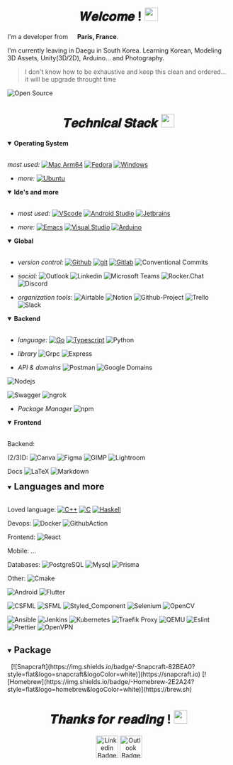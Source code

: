 <h1 align="center">𝑾𝒆𝒍𝒄𝒐𝒎𝒆 ! <img src="https://emojis.slackmojis.com/emojis/images/1531849430/4246/blob-sunglasses.gif?1531849430" width="30"/></h1>

I'm a developer from <img src="https://cdn-icons-png.flaticon.com/512/197/197560.png" width="13"/> **Paris, France**.

I'm currently leaving in Daegu in South Korea. Learning Korean, Modeling 3D Assets, Unity(3D/2D), Arduino... and Photography.

> I don't know how to be exhaustive and keep this clean and ordered... it will be upgrade throught time
 
<img src="https://badges.frapsoft.com/os/v2/open-source.svg?v=103" alt="Open Source"/>


<!-- ![ghchart](https://ghchart.rshah.org/perry-chouteau)-->

<!--![GitHub Stats](https://github-readme-stats.vercel.app/api?username=perry-chouteau&show_icons=true&theme=dark&disable_animations=true)-->
<!--[![Top Langs](https://github-readme-stats.vercel.app/api/top-langs/?username=perry-chouteau&hide=html,css,scss,objective-c,perl&langs_count=10&layout=compact&theme=dark&disable_animations=true)](https://github.com/Perry-chouteau/Perry-chouteau)-->

<!--
### Test:

$\qquad$ a

- Global
 - 

- Backend
- Front
- Other
 - 

 - Language 
 - Backend
- Assets & more..
  - Software
    - 1
    - 2


-->


<h1 align=center>𝑻𝒆𝒄𝒉𝒏𝒊𝒄𝒂𝒍 𝑺𝒕𝒂𝒄𝒌 <img src="https://emojis.slackmojis.com/emojis/images/1643514558/5570/confused_dog.gif?1643514558" width="30"/></h1>

<details open>
  <summary><b>Operating System</b></summary>
  <br/>

*most used:*
[![Mac Arm64](https://img.shields.io/badge/-Mac%20Arm64-FFFFFF?style=flat&logo=apple&logoColor=black)](https://www.apple.com/uk/newsroom/2023/01/apple-unveils-m2-pro-and-m2-max-next-generation-chips-for-next-level-workflows)
[![Fedora](https://img.shields.io/badge/-Fedora-51A2DA?style=flat&logo=fedora&logoColor=white)](https://fedoraproject.org)
[![Windows](https://img.shields.io/badge/-Windows-0078D6?style=flat&logo=windows-11&logoColor=white)](https://en.wikipedia.org/wiki/Microsoft_Windows)

- *more:*
[![Ubuntu](https://img.shields.io/badge/-Ubuntu-E95420?style=flat&logo=ubuntu&logoColor=white)](https://en.wikipedia.org/wiki/Linux)

</details>

<details open>
  <summary><b>Ide's and more</b></summary>
  <br/>

- *most used:*
[![VScode](https://img.shields.io/badge/-VScode-007ACC?style=flat&logo=visual-studio-code&logoColor=white)](https://code.visualstudio.com/?wt.mc_id=DX_841432)
[![Android Studio](https://img.shields.io/badge/-Android_Studio-3DDC84?style=flat&logo=android-studio&logoColor=white)](https://developer.android.com/studio)
[![Jetbrains](https://img.shields.io/badge/-JetBrains-FFFFFF?style=flat&logo=jetbrains&logoColor=black)](https://www.jetbrains.com)

- *more:*
[![Emacs](https://img.shields.io/badge/-Emacs-7F5AB6?style=flat&logo=gnuemacs&logoColor=white)](https://www.jetbrains.com)
[![Visual Studio](https://img.shields.io/badge/-Visual_Studio-5C2D91?style=flat&logo=visual-studio&logoColor=white)](https://visualstudio.microsoft.com/#vs-section)
[![Arduino](https://img.shields.io/badge/-Arduino-00878F?style=flat&logo=arduino&logoColor=white)](https://visualstudio.microsoft.com/#vs-section)

</details>

<details open>
  <summary><b>Global</b></summary>
  <br/>

- *version control:*
[![Github](https://img.shields.io/badge/-Github-000000?style=flat&logo=github&logoColor=white)](https://github.com)
[![git](https://img.shields.io/badge/-Git-F05032?style=flat&logo=git&logoColor=white)](https://git-scm.com)
[![Gitlab](https://img.shields.io/badge/-Gitlab-FC6D26?style=flat&logo=gitlab&logoColor=white)](https://gitlab.com)
![Conventional Commits](https://img.shields.io/badge/-Conventional_Commits-FE5196?style=flat&logo=Conventional-Commits&logoColor=white)

- *social:*
![Outlook](https://img.shields.io/badge/-Microsoft_Teams-6264A7?style=flat&logo=microsoftteams&logoColor=white)
![Linkedin](https://img.shields.io/badge/-Linkedin-0A66C2?style=flat&logo=linkedin&logoColor=white)
![Microsoft Teams](https://img.shields.io/badge/-Microsoft_Teams-6264A7?style=flat&logo=microsoftteams&logoColor=white)
![Rocker.Chat](https://img.shields.io/badge/-Rocker.Chat-F5455C?style=flat&logo=rocket.chat&logoColor=white)
![Discord](https://img.shields.io/badge/-Discord-5865F2?style=flat&logo=discord&logoColor=white)

- *organization tools:*
![Airtable](https://img.shields.io/badge/-Airtable-18BFFF?style=flat&logo=airtable&logoColor=white)
![Notion](https://img.shields.io/badge/-Notion-000000?style=flat&logo=notion&logoColor=white)
![Github-Project](https://img.shields.io/badge/-GithubProject-0052CC?style=flat&logo=trello&logoColor=white)
![Trello](https://img.shields.io/badge/-Trello-0052CC?style=flat&logo=trello&logoColor=white)
![Slack](https://img.shields.io/badge/-Slack-4A154B?style=flat&logo=slack&logoColor=white)

</details>

<details open>
  <summary><b>Backend</b></summary>
  <br/>

- *language:*
[![Go](https://img.shields.io/badge/-Go-00ADD8?style=flat&logo=go&logoColor=white)](https://go.dev)
[![Typescript](https://img.shields.io/badge/-Typescript-3178C6?style=flat&logo=typescript&logoColor=white)](https://www.typescriptlang.org)
![Python](https://img.shields.io/badge/-Python-3776AB?style=flat&logo=flutter&logoColor=white)

- *library*
![Grpc](https://img.shields.io/badge/-Grpc-5ac5c5?style=flat&logo=trpc&logoColor=white)
![Express](https://img.shields.io/badge/-Express-000000?style=flat&logo=express&logoColor=white)

- *API & domains*
![Postman](https://img.shields.io/badge/-Postman-FF6C37?style=flat&logo=postman&logoColor=white)
![Google Domains](https://img.shields.io/badge/-Google_Domains-4285F4?style=flat&logo=google-domains&logoColor=white)

![Nodejs](https://img.shields.io/badge/-Nodejs-43853d?style=flat&logo=Node.js&logoColor=white)

![Swagger](https://img.shields.io/badge/-Swagger-85EA2D?style=flat&logo=swagger&logoColor=white)
![ngrok](https://img.shields.io/badge/-ngrok-1F1E37?style=flat&logo=ngrok&logoColor=white)

- *Package Manager*
![npm](https://img.shields.io/badge/-NPM-CC0C0C?style=flat&logo=npm&logoColor=white)

</details>

<details open>
  <summary><b>Frontend</b></summary>
  <br/>
</details>


Backend:


(2/3)D:
![Canva](https://img.shields.io/badge/-Canva-00C4CC?style=flat&logo=canva&logoColor=white)
![Figma](https://img.shields.io/badge/-Figma-F24E1E?style=flat&logo=figma&logoColor=white)
![GIMP](https://img.shields.io/badge/-GIMP-5C5543?style=flat&logo=gimp&logoColor=white)
![Lightroom](https://img.shields.io/badge/-Adobe_Lightroom-31A8FF?style=flat&logo=adobelightroom&logoColor=white)


Docs 
![LaTeX](https://img.shields.io/badge/-LaTeX-008080?style=flat&logo=latex&logoColor=white)
![Markdown](https://img.shields.io/badge/-Markdown-000000?style=flat&logo=markdown&logoColor=white)

</details>

<details open>
  <summary><b style="font-size:20px">Languages and more</b></summary>
  <br/>

Loved language:
[![C++](https://img.shields.io/badge/-C++-00599C?style=flat&logo=c%2B%2B&logoColor=white)](https://en.wikipedia.org/wiki/C%2B%2B)
[![C](https://img.shields.io/badge/-C-A8B9CC?style=flat&logo=c&logoColor=white)](https://en.wikipedia.org/wiki/C_(programming_language))
[![Haskell](https://img.shields.io/badge/-Haskell-5D4F85?style=flat&logo=haskell&logoColor=white)](https://www.haskell.org)

Devops:
![Docker](https://img.shields.io/badge/-Docker-46a2f1?style=flat&logo=docker&logoColor=white)
![GithubAction](https://img.shields.io/badge/-Github_Actions-2088FF?style=flat&logo=githubactions&logoColor=white)

Frontend:
![React](https://img.shields.io/badge/-React-45b8d8?style=flat&logo=react&logoColor=white)

Mobile:
...

Databases:
![PostgreSQL](https://img.shields.io/badge/-PostgreSQL-4169E1?style=flat&logo=postgresql&logoColor=white)
![Mysql](https://img.shields.io/badge/-Mysql-4479A1?style=flat&logo=MySQL&logoColor=white)
![Prisma](https://img.shields.io/badge/-Prisma-white?style=flat&logo=prisma&logoColor=4169E1)

Other:
![Cmake](https://img.shields.io/badge/-Cmake-064F8C?style=flat&logo=cmake&logoColor=white)


![Android](https://img.shields.io/badge/-Android-3DDC84?style=flat&logo=android&logoColor=white)
![Flutter](https://img.shields.io/badge/-Flutter-02569B?style=flat&logo=flutter&logoColor=white)

![CSFML](https://img.shields.io/badge/-CSFML-8CC445?style=flat&logo=SFML&logoColor=white)
![SFML](https://img.shields.io/badge/-SFML-8CC445?style=flat&logo=SFML&logoColor=white)
![Styled_Component](https://img.shields.io/badge/-Styled_Components-DB7093?style=flat&logo=styled-components&logoColor=white)
![Selenium](https://img.shields.io/badge/-Selenium-43B02A?style=flat&logo=selenium&logoColor=white)
![OpenCV](https://img.shields.io/badge/-OpenCV-5C3EE8?style=flat&logo=opencv&logoColor=white)

![Ansible](https://img.shields.io/badge/-Ansible-EE0000?style=flat&logo=ansible&logoColor=white)
![Jenkins](https://img.shields.io/badge/-Jenkins-D24939?style=flat&logo=jenkins&logoColor=white)
![Kubernetes](https://img.shields.io/badge/-Kubernetes-326CE5?style=flat&logo=kubernetes&logoColor=white)
![Traefik Proxy](https://img.shields.io/badge/-Traefik_Proxy-24A1C1?style=flat&logo=traefik-proxy&logoColor=white)
![QEMU](https://img.shields.io/badge/-QEMU-FF6600?style=flat&logo=qemu&logoColor=white)
![Eslint](https://img.shields.io/badge/-Eslint-8080F2?style=flat&logo=eslint&logoColor=white)
![Prettier](https://img.shields.io/badge/-Prettier-F7B93E?style=flat&logo=prettier&logoColor=white)
![OpenVPN](https://img.shields.io/badge/-OpenVPN-EA7E20?style=flat&logo=openvpn&logoColor=white)

</details>
</br>

<details open>
  <summary><b style="font-size:20px">Package</b></summary>
  <br/>
 
[![Snapcraft](https://img.shields.io/badge/-Snapcraft-82BEA0?style=flat&logo=snapcraft&logoColor=white)](https://snapcraft.io)
[![Homebrew](https://img.shields.io/badge/-Homebrew-2E2A24?style=flat&logo=homebrew&logoColor=white)](https://brew.sh)

</details>


<h1 align=center>𝑻𝒉𝒂𝒏𝒌𝒔 𝒇𝒐𝒓 𝒓𝒆𝒂𝒅𝒊𝒏𝒈 ! <img src="https://emojis.slackmojis.com/emojis/images/1643514872/8868/blob_cozy.png?1643514872" width="30"/></h1>

<div align=center>

<!--<a href="https://github.com/Perry-chouteau" ><img alt="Github Badge" src="https://img.shields.io/badge/-Github-black?style=flat&logo=Github&logoColor=blackwhite?link=https://github.com/Perry-chouteau" height="50"/></a>-->
<a href="https://www.linkedin.com/in/perry-chouteau-56292a206/" ><img alt="Linkedin Badge" src="https://img.shields.io/badge/-Linkedin-blue?style=flat&logo=Linkedin&logoColor=white&link=https://www.linkedin.com/in/perry-chouteau-56292a206/)" height="50"/></a>
<a href="mailto:perry.chouteau@epitech.eu" ><img alt="Outlook Badge" src="https://img.shields.io/badge/-Outlook-0078d4?style=flat&logo=MicrosoftOutlook&logoColor=blue?&link=mailto:perry.chouteau@epitech.eu)" height="50"/></a>

</div>
